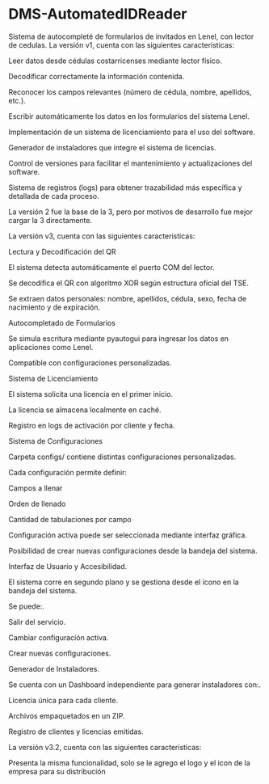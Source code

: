 # DMS-AutomatedIDReader
Sistema de autocompleté de formularios de invitados en Lenel, con lector de cedulas.
La versión v1, cuenta con las siguientes caracteristicas:

Leer datos desde cédulas costarricenses mediante lector físico.

Decodificar correctamente la información contenida.

Reconocer los campos relevantes (número de cédula, nombre, apellidos, etc.).

Escribir automáticamente los datos en los formularios del sistema Lenel.

Implementación de un sistema de licenciamiento para el uso del software.

Generador de instaladores que integre el sistema de licencias.

Control de versiones para facilitar el mantenimiento y actualizaciones del software.

Sistema de registros (logs) para obtener trazabilidad más específica y detallada de cada proceso.


La versión 2 fue la base de la 3, pero por motivos de desarrollo fue mejor cargar la 3 directamente.

La versión v3, cuenta con las siguientes caracteristicas:

Lectura y Decodificación del QR

El sistema detecta automáticamente el puerto COM del lector.

Se decodifica el QR con algoritmo XOR según estructura oficial del TSE.

Se extraen datos personales: nombre, apellidos, cédula, sexo, fecha de nacimiento y de expiración.

Autocompletado de Formularios

Se simula escritura mediante pyautogui para ingresar los datos en aplicaciones como Lenel.

Compatible con configuraciones personalizadas.

Sistema de Licenciamiento

El sistema solicita una licencia en el primer inicio.

La licencia se almacena localmente en caché.

Registro en logs de activación por cliente y fecha.

Sistema de Configuraciones

Carpeta configs/ contiene distintas configuraciones personalizadas.

Cada configuración permite definir:

Campos a llenar

Orden de llenado

Cantidad de tabulaciones por campo

Configuración activa puede ser seleccionada mediante interfaz gráfica.

Posibilidad de crear nuevas configuraciones desde la bandeja del sistema.

Interfaz de Usuario y Accesibilidad.

El sistema corre en segundo plano y se gestiona desde el ícono en la bandeja del sistema.

Se puede:.

Salir del servicio.

Cambiar configuración activa.

Crear nuevas configuraciones.

Generador de Instaladores.

Se cuenta con un Dashboard independiente para generar instaladores con:.

Licencia única para cada cliente.

Archivos empaquetados en un ZIP.

Registro de clientes y licencias emitidas.

La versión v3.2, cuenta con las siguientes caracteristicas:

Presenta la misma funcionalidad, solo se le agrego el logo y el icon de la empresa para su distribución

